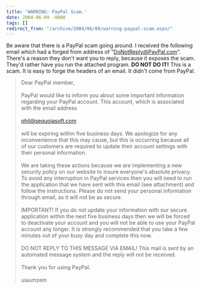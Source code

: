 ```yaml
---
title: 'WARNING: PayPal Scam.'
date: 2004-06-09 -0800
tags: []
redirect_from: "/archive/2004/06/08/warning-paypal-scam.aspx/"
---
```


Be aware that there is a PayPal scam going around. I received the
following email which had a forged from address of
"DoNotReply@PayPal.com". There's a reason they don't want you to reply,
because it exposes the scam. They'd rather have you run the attached
program. **DO NOT DO IT!** This is a scam. It is easy to forge the
headers of an email. It didn't come from PayPal.

> Dear PayPal member,\
>  \
>  PayPal would like to inform you about some important information
> regarding your PayPal account. This account, which is associated with
> the email address\
>  \
>  phil@sequoiasoft.com\
>  \
>  will be expiring within five business days. We apologize for any
> inconvenience that this may cause, but this is occurring because all
> of our customers are required to update their account settings with
> their personal information.\
>  \
>  We are taking these actions because we are implementing a new
> security policy on our website to insure everyone's absolute privacy.
> To avoid any interruption in PayPal services then you will need to run
> the application that we have sent with this email (see attachment) and
> follow the instructions. Please do not send your personal information
> through email, as it will not be as secure.\
>  \
>  IMPORTANT! If you do not update your information with our secure
> application within the next five business days then we will be forced
> to deactivate your account and you will not be able to use your PayPal
> account any longer. It is strongly recommended that you take a few
> minutes out of your busy day and complete this now.\
>  \
>  DO NOT REPLY TO THIS MESSAGE VIA EMAIL! This mail is sent by an
> automated message system and the reply will not be received.\
>  \
>  Thank you for using PayPal.\
>  \
>  uiaumzem

